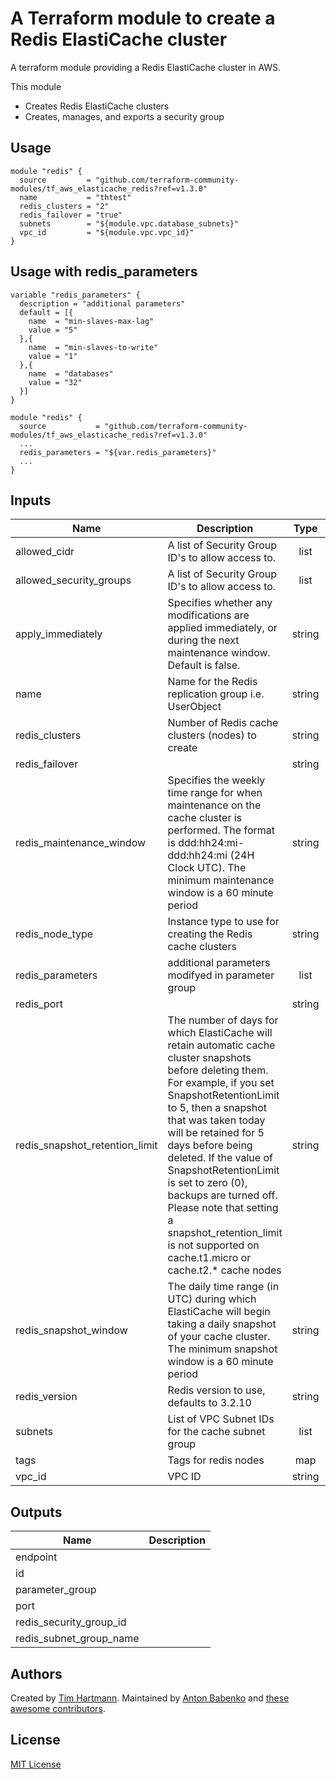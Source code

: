 # A Terraform module to create a Redis ElastiCache cluster

A terraform module providing a Redis ElastiCache cluster in AWS.

This module

- Creates Redis ElastiCache clusters
- Creates, manages, and exports a security group

## Usage

```hcl
module "redis" {
  source         = "github.com/terraform-community-modules/tf_aws_elasticache_redis?ref=v1.3.0"
  name           = "thtest"
  redis_clusters = "2"
  redis_failover = "true"
  subnets        = "${module.vpc.database_subnets}"
  vpc_id         = "${module.vpc.vpc_id}"
}
```

## Usage with redis_parameters

```hcl
variable "redis_parameters" {
  description = "additional parameters"
  default = [{
    name  = "min-slaves-max-lag"
    value = "5"
  },{
    name  = "min-slaves-to-write"
    value = "1"
  },{
    name  = "databases"
    value = "32"
  }]
}

module "redis" {
  source           = "github.com/terraform-community-modules/tf_aws_elasticache_redis?ref=v1.3.0"
  ...
  redis_parameters = "${var.redis_parameters}"
  ...
}
```

<!-- BEGINNING OF PRE-COMMIT-TERRAFORM DOCS HOOK -->
## Inputs

| Name | Description | Type | Default | Required |
|------|-------------|:----:|:-----:|:-----:|
| allowed\_cidr | A list of Security Group ID's to allow access to. | list | `[ "127.0.0.1/32" ]` | no |
| allowed\_security\_groups | A list of Security Group ID's to allow access to. | list | `[]` | no |
| apply\_immediately | Specifies whether any modifications are applied immediately, or during the next maintenance window. Default is false. | string | `"false"` | no |
| name | Name for the Redis replication group i.e. UserObject | string | n/a | yes |
| redis\_clusters | Number of Redis cache clusters (nodes) to create | string | n/a | yes |
| redis\_failover |  | string | `"false"` | no |
| redis\_maintenance\_window | Specifies the weekly time range for when maintenance on the cache cluster is performed. The format is ddd:hh24:mi-ddd:hh24:mi (24H Clock UTC). The minimum maintenance window is a 60 minute period | string | `"fri:08:00-fri:09:00"` | no |
| redis\_node\_type | Instance type to use for creating the Redis cache clusters | string | `"cache.m3.medium"` | no |
| redis\_parameters | additional parameters modifyed in parameter group | list | `[]` | no |
| redis\_port |  | string | `"6379"` | no |
| redis\_snapshot\_retention\_limit | The number of days for which ElastiCache will retain automatic cache cluster snapshots before deleting them. For example, if you set SnapshotRetentionLimit to 5, then a snapshot that was taken today will be retained for 5 days before being deleted. If the value of SnapshotRetentionLimit is set to zero (0), backups are turned off. Please note that setting a snapshot_retention_limit is not supported on cache.t1.micro or cache.t2.* cache nodes | string | `"0"` | no |
| redis\_snapshot\_window | The daily time range (in UTC) during which ElastiCache will begin taking a daily snapshot of your cache cluster. The minimum snapshot window is a 60 minute period | string | `"06:30-07:30"` | no |
| redis\_version | Redis version to use, defaults to 3.2.10 | string | `"3.2.10"` | no |
| subnets | List of VPC Subnet IDs for the cache subnet group | list | n/a | yes |
| tags | Tags for redis nodes | map | `{}` | no |
| vpc\_id | VPC ID | string | n/a | yes |

## Outputs

| Name | Description |
|------|-------------|
| endpoint |  |
| id |  |
| parameter\_group |  |
| port |  |
| redis\_security\_group\_id |  |
| redis\_subnet\_group\_name |  |

<!-- END OF PRE-COMMIT-TERRAFORM DOCS HOOK -->

## Authors

Created by [Tim Hartmann](https://github.com/tfhartmann). Maintained by [Anton Babenko](https://github.com/antonbabenko) and [these awesome contributors](https://github.com/terraform-community-modules/tf_aws_elasticache_redis/graphs/contributors).

## License

[MIT License](LICENSE)
